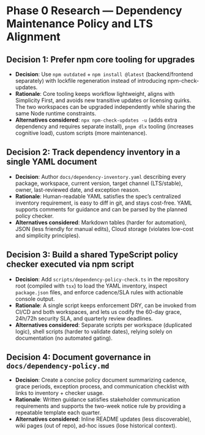 # Phase 0 Research — Dependency Maintenance Policy and LTS Alignment

## Decision 1: Prefer npm core tooling for upgrades
- **Decision**: Use `npm outdated` + `npm install @latest` (backend/frontend separately) with lockfile regeneration instead of introducing npm-check-updates.
- **Rationale**: Core tooling keeps workflow lightweight, aligns with Simplicity First, and avoids new transitive updates or licensing quirks. The two workspaces can be upgraded independently while sharing the same Node runtime constraints.
- **Alternatives considered**: `npx npm-check-updates -u` (adds extra dependency and requires separate install), `pnpm dlx` tooling (increases cognitive load), custom scripts (more maintenance).

## Decision 2: Track dependency inventory in a single YAML document
- **Decision**: Author `docs/dependency-inventory.yaml` describing every package, workspace, current version, target channel (LTS/stable), owner, last-reviewed date, and exception reason.
- **Rationale**: Human-readable YAML satisfies the spec’s centralized inventory requirement, is easy to diff in git, and stays cost-free. YAML supports comments for guidance and can be parsed by the planned policy checker.
- **Alternatives considered**: Markdown tables (harder for automation), JSON (less friendly for manual edits), Cloud storage (violates low-cost and simplicity principles).

## Decision 3: Build a shared TypeScript policy checker executed via npm script
- **Decision**: Add `scripts/dependency-policy-check.ts` in the repository root (compiled with `tsx`) to load the YAML inventory, inspect `package.json` files, and enforce cadence/SLA rules with actionable console output.
- **Rationale**: A single script keeps enforcement DRY, can be invoked from CI/CD and both workspaces, and lets us codify the 60-day grace, 24h/72h security SLA, and quarterly review deadlines.
- **Alternatives considered**: Separate scripts per workspace (duplicated logic), shell scripts (harder to validate dates), relying solely on documentation (no automated gating).

## Decision 4: Document governance in `docs/dependency-policy.md`
- **Decision**: Create a concise policy document summarizing cadence, grace periods, exception process, and communication checklist with links to inventory + checker usage.
- **Rationale**: Written guidance satisfies stakeholder communication requirements and supports the two-week notice rule by providing a repeatable template each quarter.
- **Alternatives considered**: Inline README updates (less discoverable), wiki pages (out of repo), ad-hoc issues (lose historical context).
